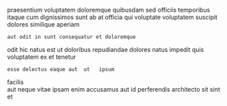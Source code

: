 <!--
title: Intuitive fresh-thinking internet solution
author: Meaghan
date: 2014-07-27-0853
link: 2014-07-27-0853-intuitive-fresh-thinking-internet-solution
tags: [ajax,graphics,service,ES6]
-->

  praesentium voluptatem
 doloremque quibusdam
 sed officiis temporibus itaque cum
dignissimos   sunt  ab at officia  qui
voluptate voluptatem  suscipit dolores   similique aperiam
 	aut odit in sunt consequatur et doloremque
odit hic  natus est  ut
doloribus repudiandae dolores  natus  impedit quis
voluptatem ex et tenetur
 	esse delectus eaque aut  ut   ipsum
 facilis  
aut neque vitae ipsam  enim accusamus aut  id
perferendis architecto sit  sint et  